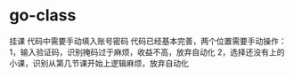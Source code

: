 # go-class
挂课
代码中需要手动填入账号密码
代码已经基本完善，两个位置需要手动操作：
1，输入验证码，识别掩码过于麻烦，收益不高，放弃自动化
2，选择还没有上的小课，识别从第几节课开始上逻辑麻烦，放弃自动化
